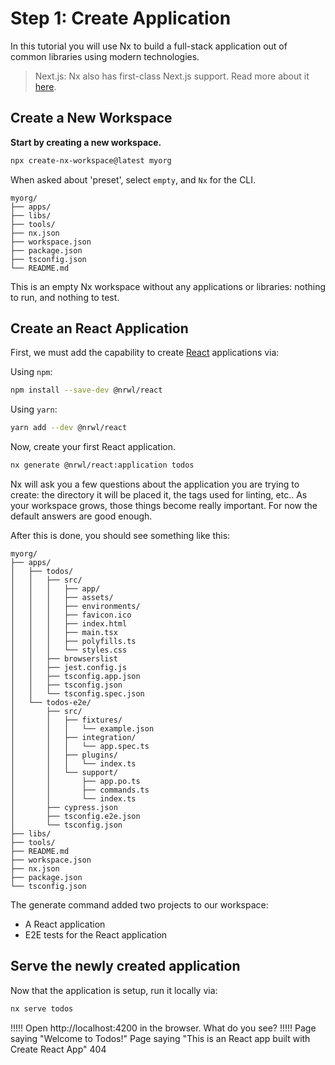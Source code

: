# Step 1: Create Application

In this tutorial you will use Nx to build a full-stack application out of common libraries using modern technologies.

> Next.js: Nx also has first-class Next.js support. Read more about it [here](https://nx.dev/react/guides/next.js).

## Create a New Workspace

**Start by creating a new workspace.**

```bash
npx create-nx-workspace@latest myorg
```

When asked about 'preset', select `empty`, and `Nx` for the CLI.

```treeview
myorg/
├── apps/
├── libs/
├── tools/
├── nx.json
├── workspace.json
├── package.json
├── tsconfig.json
└── README.md
```

This is an empty Nx workspace without any applications or libraries: nothing to run, and nothing to test.

## Create an React Application

First, we must add the capability to create [React](https://reactjs.org/) applications via:

Using `npm`:

```bash
npm install --save-dev @nrwl/react
```

Using `yarn`:

```bash
yarn add --dev @nrwl/react
```

Now, create your first React application.

```bash
nx generate @nrwl/react:application todos
```

Nx will ask you a few questions about the application you are trying to create: the directory it will be placed it, the tags used for linting, etc.. As your workspace grows, those things become really important. For now the default answers are good enough.

After this is done, you should see something like this:

```treeview
myorg/
├── apps/
│   ├── todos/
│   │   ├── src/
│   │   │   ├── app/
│   │   │   ├── assets/
│   │   │   ├── environments/
│   │   │   ├── favicon.ico
│   │   │   ├── index.html
│   │   │   ├── main.tsx
│   │   │   ├── polyfills.ts
│   │   │   └── styles.css
│   │   ├── browserslist
│   │   ├── jest.config.js
│   │   ├── tsconfig.app.json
│   │   ├── tsconfig.json
│   │   └── tsconfig.spec.json
│   └── todos-e2e/
│       ├── src/
│       │   ├── fixtures/
│       │   │   └── example.json
│       │   ├── integration/
│       │   │   └── app.spec.ts
│       │   ├── plugins/
│       │   │   └── index.ts
│       │   └── support/
│       │       ├── app.po.ts
│       │       ├── commands.ts
│       │       └── index.ts
│       ├── cypress.json
│       ├── tsconfig.e2e.json
│       └── tsconfig.json
├── libs/
├── tools/
├── README.md
├── workspace.json
├── nx.json
├── package.json
└── tsconfig.json
```

The generate command added two projects to our workspace:

- A React application
- E2E tests for the React application

## Serve the newly created application

Now that the application is setup, run it locally via:

```bash
nx serve todos
```

!!!!!
Open http://localhost:4200 in the browser. What do you see?
!!!!!
Page saying "Welcome to Todos!"
Page saying "This is an React app built with Create React App"
404
